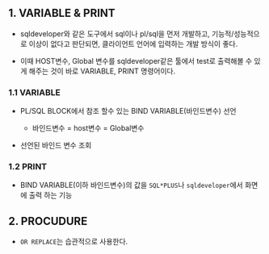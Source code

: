 ## 1. VARIABLE & PRINT


- sqldeveloper와 같은 도구에서 sql이나 pl/sql을 먼저 개발하고, 기능적/성능적으로 이상이 없다고 판단되면, 클라이언트 언어에 입력하는 개발 방식이 좋다. 

- 이때 HOST변수, Global 변수를 sqldeveloper같은 툴에서 test로 출력해볼 수 있게 해주는 것이 바로 VARIABLE, PRINT 명령어이다. 

### 1.1 VARIABLE
- PL/SQL BLOCK에서 참조 할수 있는 BIND VARIABLE(바인드변수) 선언

  - 바인드변수 = host변수 = Global변수
 
- 선언된 바인드 변수 조회


### 1.2 PRINT
- BIND VARIABLE(이하 바인드변수)의 값을 `SQL*PLUS`나 `sqldeveloper`에서 화면에 출력 하는 기능



## 2. PROCUDURE

- `OR REPLACE`는 습관적으로 사용한다. 


